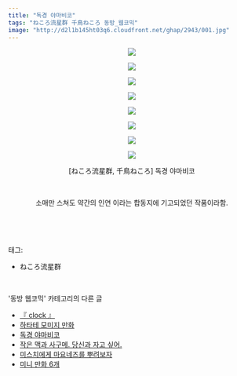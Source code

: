```yaml
---
title: "독경 야마비코"
tags: "ねころ流星群 千鳥ねころ 동방_웹코믹"
image: "http://d2l1b145ht03q6.cloudfront.net/ghap/2943/001.jpg"
---
```

<div class="article">
<p style="text-align: center; clear: none; float: none;"><img src="{{ site.imgserver1 }}/ghap/2943/001.jpg"/></p>
<p style="text-align: center; clear: none; float: none;"><img src="{{ site.imgserver1 }}/ghap/2943/002.jpg"/></p>
<p style="text-align: center; clear: none; float: none;"><img src="{{ site.imgserver1 }}/ghap/2943/003.jpg"/></p>
<p style="text-align: center; clear: none; float: none;"><img src="{{ site.imgserver1 }}/ghap/2943/004.jpg"/></p>
<p style="text-align: center; clear: none; float: none;"><img src="{{ site.imgserver1 }}/ghap/2943/005.jpg"/></p>
<p style="text-align: center; clear: none; float: none;"><img src="{{ site.imgserver1 }}/ghap/2943/006.jpg"/></p>
<p style="text-align: center; clear: none; float: none;"><img src="{{ site.imgserver1 }}/ghap/2943/007.jpg"/></p>
<p style="text-align: center; clear: none; float: none;"><img src="{{ site.imgserver1 }}/ghap/2943/008.jpg"/></p>
<p style="text-align: center; clear: none; float: none;">[ねころ流星群, 千鳥ねころ] 독경 야마비코</p>
<p style="text-align: center; clear: none; float: none;"><br/></p>
<p style="text-align: center; clear: none; float: none;">소매만 스쳐도 약간의 인연 이라는 합동지에 기고되었던 작품이라함.</p>
<p><br/></p>
</div><br/>
<div class="tagTrail">
<p>태그: </p>
<ul>
<li>ねころ流星群</li>
</ul>
</div><br/>
<div class="another">
<p>'동방 웹코믹' 카테고리의 다른 글</p>
<ul>
<li><a href="/ghap_2948">『 clock 』</a></li>
<li><a href="/ghap_2946">하타테 모미지 만화</a></li>
<li><a href="/ghap_2943">독경 야마비코</a></li>
<li><a href="/ghap_2942">작은 맥과 사구메. 당신과 자고 싶어.</a></li>
<li><a href="/ghap_2940">미스치에게 마요네즈를 뿌려보자</a></li>
<li><a href="/ghap_2939">미니 만화 6개</a></li>
</ul>
</div><br/>
<div class="cb_module cb_fluid">
<div class="cb_wrt cb_profile">
</div><!-- commentList close -->
</div><br/>
